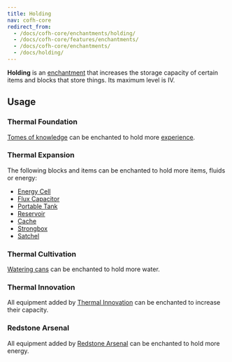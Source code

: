 ```yaml
---
title: Holding
nav: cofh-core
redirect_from:
  - /docs/cofh-core/enchantments/holding/
  - /docs/cofh-core/features/enchantments/
  - /docs/cofh-core/enchantments/
  - /docs/holding/
---
```


**Holding** is an [enchantment](https://minecraft.gamepedia.com/Enchanting) that
increases the storage capacity of certain items and blocks that store things.
Its maximum level is IV.


Usage
-----

### Thermal Foundation
[Tomes of knowledge](/docs/thermal-foundation/tome-of-knowledge/) can be enchanted to hold more
[experience](https://minecraft.gamepedia.com/Experience).

### Thermal Expansion
The following blocks and items can be enchanted to hold more items, fluids or
energy:

* [Energy Cell](/docs/thermal-expansion/energy-cell/)
* [Flux Capacitor](/docs/thermal-expansion/flux-capacitor/)
* [Portable Tank](/docs/thermal-expansion/portable-tank/)
* [Reservoir](/docs/thermal-expansion/reservoir/)
* [Cache](/docs/thermal-expansion/cache/)
* [Strongbox](/docs/thermal-expansion/strongbox/)
* [Satchel](/docs/thermal-expansion/satchel/)

### Thermal Cultivation
[Watering cans](/docs/thermal-cultivation/watering-can/) can be enchanted to hold more water.

### Thermal Innovation
All equipment added by [Thermal Innovation](/docs/thermal-innovation/) can be
enchanted to increase their capacity.

### Redstone Arsenal
All equipment added by [Redstone Arsenal](/docs/redstone-arsenal/) can be
enchanted to hold more energy.
